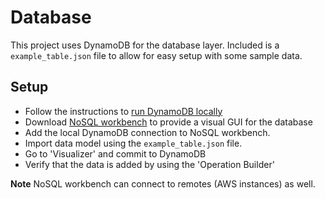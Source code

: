 # Database

This project uses DynamoDB for the database layer. Included is a `example_table.json` file to allow for easy setup with some sample data.

## Setup

- Follow the instructions to [run DynamoDB locally](https://docs.aws.amazon.com/amazondynamodb/latest/developerguide/DynamoDBLocal.DownloadingAndRunning.html)
- Download [NoSQL workbench](https://docs.aws.amazon.com/amazondynamodb/latest/developerguide/workbench.settingup.html) to provide a visual GUI for the database
- Add the local DynamoDB connection to NoSQL workbench.
- Import data model using the `example_table.json` file.
- Go to 'Visualizer' and commit to DynamoDB
- Verify that the data is added by using the 'Operation Builder'

**Note**
NoSQL workbench can connect to remotes (AWS instances) as well.